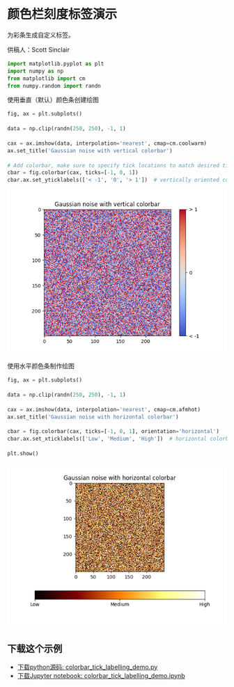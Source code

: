 # 颜色栏刻度标签演示

为彩条生成自定义标签。

供稿人：Scott Sinclair

```python
import matplotlib.pyplot as plt
import numpy as np
from matplotlib import cm
from numpy.random import randn
```

使用垂直（默认）颜色条创建绘图

```python
fig, ax = plt.subplots()

data = np.clip(randn(250, 250), -1, 1)

cax = ax.imshow(data, interpolation='nearest', cmap=cm.coolwarm)
ax.set_title('Gaussian noise with vertical colorbar')

# Add colorbar, make sure to specify tick locations to match desired ticklabels
cbar = fig.colorbar(cax, ticks=[-1, 0, 1])
cbar.ax.set_yticklabels(['< -1', '0', '> 1'])  # vertically oriented colorbar
```

![颜色栏刻度标签示例](/static/images/gallery/sphx_glr_colorbar_tick_labelling_demo_001.png)

使用水平颜色条制作绘图

```python
fig, ax = plt.subplots()

data = np.clip(randn(250, 250), -1, 1)

cax = ax.imshow(data, interpolation='nearest', cmap=cm.afmhot)
ax.set_title('Gaussian noise with horizontal colorbar')

cbar = fig.colorbar(cax, ticks=[-1, 0, 1], orientation='horizontal')
cbar.ax.set_xticklabels(['Low', 'Medium', 'High'])  # horizontal colorbar

plt.show()
```

![颜色栏刻度标签示例2](/static/images/gallery/sphx_glr_colorbar_tick_labelling_demo_002.png)

## 下载这个示例
            
- [下载python源码: colorbar_tick_labelling_demo.py](https://matplotlib.org/_downloads/colorbar_tick_labelling_demo.py)
- [下载Jupyter notebook: colorbar_tick_labelling_demo.ipynb](https://matplotlib.org/_downloads/colorbar_tick_labelling_demo.ipynb)